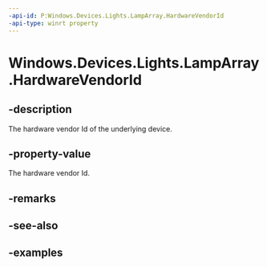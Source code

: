 ```yaml
---
-api-id: P:Windows.Devices.Lights.LampArray.HardwareVendorId
-api-type: winrt property
---
```


<!-- Property syntax.
public ushort HardwareVendorId { get; }
-->

# Windows.Devices.Lights.LampArray.HardwareVendorId

## -description
The hardware vendor Id of the underlying device.

## -property-value
The hardware vendor Id.

## -remarks

## -see-also

## -examples


